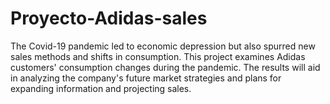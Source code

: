 # Proyecto-Adidas-sales
 The Covid-19 pandemic led to economic depression but also spurred new sales methods and shifts in consumption. This project examines Adidas customers' consumption changes during the pandemic. The results will aid in analyzing the company's future market strategies and plans for expanding information and projecting sales.
